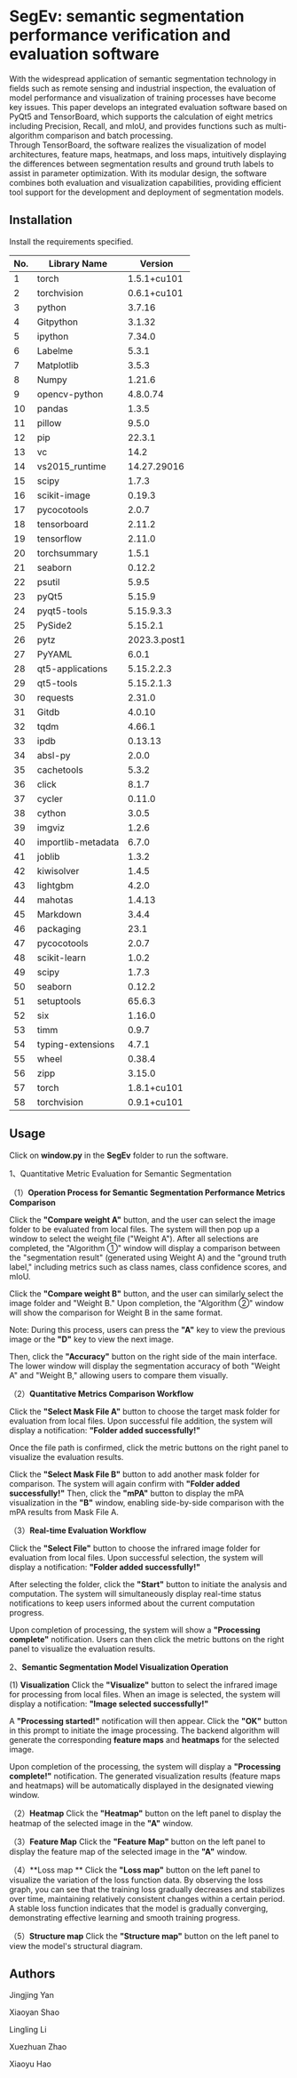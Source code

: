 # SegEv: semantic segmentation performance verification and evaluation software



With the widespread application of semantic segmentation  technology in fields such as remote sensing and industrial inspection, the evaluation of model performance and visualization of training processes have become key issues. This paper develops an integrated evaluation software based on PyQt5 and TensorBoard, which supports the calculation of eight metrics including Precision, Recall, and mIoU, and provides functions such as multi-algorithm comparison and batch processing.  
Through TensorBoard, the software realizes the visualization of model architectures, feature maps, heatmaps, and loss maps, intuitively displaying the differences between segmentation results and ground truth labels to assist in parameter optimization. With its modular design, the software combines both evaluation and visualization capabilities, providing efficient tool support for the development and deployment of segmentation models.

## Installation

Install the requirements specified.

| No.  | Library Name       | Version      |
| ---- | ------------------ | ------------ |
| 1    | torch              | 1.5.1+cu101  |
| 2    | torchvision        | 0.6.1+cu101  |
| 3    | python             | 3.7.16       |
| 4    | Gitpython          | 3.1.32       |
| 5    | ipython            | 7.34.0       |
| 6    | Labelme            | 5.3.1        |
| 7    | Matplotlib         | 3.5.3        |
| 8    | Numpy              | 1.21.6       |
| 9    | opencv-python      | 4.8.0.74     |
| 10   | pandas             | 1.3.5        |
| 11   | pillow             | 9.5.0        |
| 12   | pip                | 22.3.1       |
| 13   | vc                 | 14.2         |
| 14   | vs2015_runtime     | 14.27.29016  |
| 15   | scipy              | 1.7.3        |
| 16   | scikit-image       | 0.19.3       |
| 17   | pycocotools        | 2.0.7        |
| 18   | tensorboard        | 2.11.2       |
| 19   | tensorflow         | 2.11.0       |
| 20   | torchsummary       | 1.5.1        |
| 21   | seaborn            | 0.12.2       |
| 22   | psutil             | 5.9.5        |
| 23   | pyQt5              | 5.15.9       |
| 24   | pyqt5-tools        | 5.15.9.3.3   |
| 25   | PySide2            | 5.15.2.1     |
| 26   | pytz               | 2023.3.post1 |
| 27   | PyYAML             | 6.0.1        |
| 28   | qt5-applications   | 5.15.2.2.3   |
| 29   | qt5-tools          | 5.15.2.1.3   |
| 30   | requests           | 2.31.0       |
| 31   | Gitdb              | 4.0.10       |
| 32   | tqdm               | 4.66.1       |
| 33   | ipdb               | 0.13.13      |
| 34   | absl-py            | 2.0.0        |
| 35   | cachetools         | 5.3.2        |
| 36   | click              | 8.1.7        |
| 37   | cycler             | 0.11.0       |
| 38   | cython             | 3.0.5        |
| 39   | imgviz             | 1.2.6        |
| 40   | importlib-metadata | 6.7.0        |
| 41   | joblib             | 1.3.2        |
| 42   | kiwisolver         | 1.4.5        |
| 43   | lightgbm           | 4.2.0        |
| 44   | mahotas            | 1.4.13       |
| 45   | Markdown           | 3.4.4        |
| 46   | packaging          | 23.1         |
| 47   | pycocotools        | 2.0.7        |
| 48   | scikit-learn       | 1.0.2        |
| 49   | scipy              | 1.7.3        |
| 50   | seaborn            | 0.12.2       |
| 51   | setuptools         | 65.6.3       |
| 52   | six                | 1.16.0       |
| 53   | timm               | 0.9.7        |
| 54   | typing-extensions  | 4.7.1        |
| 55   | wheel              | 0.38.4       |
| 56   | zipp               | 3.15.0       |
| 57   | torch              | 1.8.1+cu101  |
| 58   | torchvision        | 0.9.1+cu101  |

## Usage

Click on **window.py** in the **SegEv** folder to run the software.

1、Quantitative Metric Evaluation for Semantic Segmentation

（1）**Operation Process for Semantic Segmentation Performance Metrics Comparison**

Click the **"Compare weight A"** button, and the user can select the image folder to be evaluated from local files. The system will then pop up a window to select the weight file ("Weight A"). After all selections are completed, the "Algorithm ①" window will display a comparison between the "segmentation result" (generated using Weight A) and the "ground truth label," including metrics such as class names, class confidence scores, and mIoU.

Click the **"Compare  weight B"** button, and the user can similarly select the image folder and "Weight B." Upon completion, the "Algorithm ②" window will show the comparison for Weight B in the same format.

Note: During this process, users can press the **"A"** key to view the previous image or the **"D"** key to view the next image.

Then, click the **"Accuracy"** button on the right side of the main interface. The lower window will display the segmentation accuracy of both "Weight A" and "Weight B," allowing users to compare them visually.

（2）**Quantitative Metrics Comparison Workflow**

Click the **"Select Mask File A"** button to choose the target mask folder for evaluation from local files. Upon successful file addition, the system will display a notification: **"Folder added successfully!"**

Once the file path is confirmed, click the metric buttons on the right panel to visualize the evaluation results.

Click the **"Select Mask File B"** button to add another mask folder for comparison. The system will again confirm with **"Folder added successfully!"** Then, click the **"mPA"** button to display the mPA visualization in the **"B"** window, enabling side-by-side comparison with the mPA results from Mask File A.

（3）**Real-time Evaluation Workflow**

Click the **"Select File"** button to choose the infrared image folder for evaluation from local files. Upon successful selection, the system will display a notification: **"Folder added successfully!"**

After selecting the folder, click the **"Start"** button to initiate the analysis and computation. The system will simultaneously display real-time status notifications to keep users informed about the current computation progress.

Upon completion of processing, the system will show a **"Processing complete"** notification. Users can then click the metric buttons on the right panel to visualize the evaluation results.

2、**Semantic Segmentation Model Visualization Operation**

  (1) **Visualization**
Click the **"Visualize"** button to select the infrared image for processing from local files. When an image is selected, the system will display a notification: **"Image selected successfully!"**

A **"Processing started!"** notification will then appear. Click the **"OK"** button in this prompt to initiate the image processing. The backend algorithm will generate the corresponding **feature maps** and **heatmaps** for the selected image.

Upon completion of the processing, the system will display a **"Processing complete!"** notification. The generated visualization results (feature maps and heatmaps) will be automatically displayed in the designated viewing window.

（2）**Heatmap**
Click the **"Heatmap"** button on the left panel to display the heatmap of the selected image in the **"A"** window.

（3）**Feature Map**
Click the **"Feature Map"** button on the left panel to display the feature map of the selected image in the **"A"** window.

（4）**Loss map **
Click the **"Loss map"** button on the left panel to visualize the variation of the loss function data. By observing the loss graph, you can see that the training loss gradually decreases and stabilizes over time, maintaining relatively consistent changes within a certain period. A stable loss function indicates that the model is gradually converging, demonstrating effective learning and smooth training progress.

（5）**Structure map**
Click the **"Structure map"** button on the left panel to view the model's structural diagram.



## Authors

Jingjing Yan

Xiaoyan Shao

Lingling Li

Xuezhuan Zhao

Xiaoyu Hao
